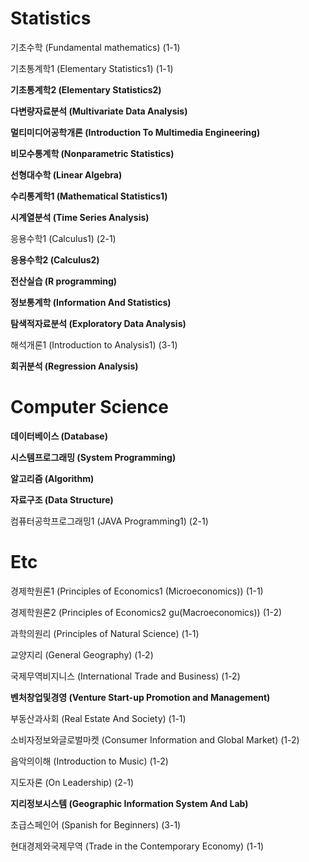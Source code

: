# Statistics

기초수학 (Fundamental mathematics) (1-1)

기초통계학1 (Elementary Statistics1) (1-1)

**기초통계학2 (Elementary Statistics2)** 

**다변량자료분석 (Multivariate Data Analysis)**

**멀티미디어공학개론 (Introduction To Multimedia Engineering)**

**비모수통계학 (Nonparametric Statistics)**

**선형대수학 (Linear Algebra)**

**수리통계학1 (Mathematical Statistics1)**

**시계열분석 (Time Series Analysis)**

응용수학1 (Calculus1) (2-1)

**응용수학2 (Calculus2)**

**전산실습 (R programming)**

**정보통계학 (Information And Statistics)**

**탐색적자료분석 (Exploratory Data Analysis)** 

해석개론1 (Introduction to Analysis1) (3-1)

**회귀분석 (Regression Analysis)**




# Computer Science

**데이터베이스 (Database)**

**시스템프로그래밍 (System Programming)**

**알고리즘 (Algorithm)**

**자료구조 (Data Structure)**

컴퓨터공학프로그래밍1 (JAVA Programming1) (2-1)




# Etc

경제학원론1 (Principles of Economics1 (Microeconomics)) (1-1)

경제학원론2 (Principles of Economics2 gu(Macroeconomics)) (1-2)

과학의원리 (Principles of Natural Science) (1-1)

교양지리 (General Geography) (1-2)

국제무역비지니스 (International Trade and Business) (1-2)

**벤처창업및경영 (Venture Start-up Promotion and Management)**

부동산과사회 (Real Estate And Society) (1-1)

소비자정보와글로벌마켓 (Consumer Information and Global Market) (1-2)

음악의이해 (Introduction to Music) (1-2)

지도자론 (On Leadership) (2-1)

**지리정보시스템 (Geographic Information System And Lab)**

초급스페인어 (Spanish for Beginners) (3-1) 

현대경제와국제무역 (Trade in the Contemporary Economy) (1-1)

